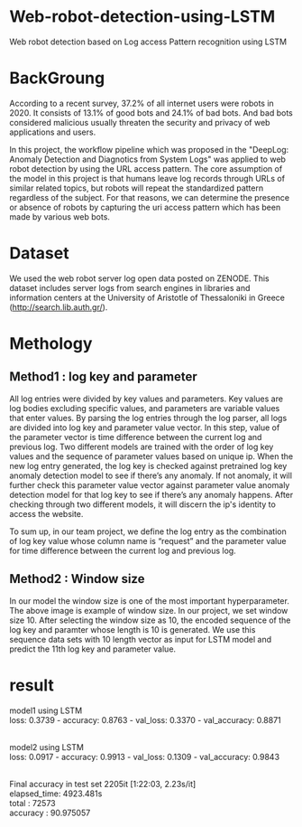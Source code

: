 # Web-robot-detection-using-LSTM
Web robot detection based on Log access Pattern recognition using LSTM

# BackGroung
According to a recent survey, 37.2% of all internet users were robots in 2020. It consists of 13.1% of good bots and 24.1% of bad bots. And bad bots considered malicious usually threaten the security and privacy of web applications and users.<br>

In this project, the workflow pipeline which was proposed in the "DeepLog: Anomaly Detection and Diagnotics from System Logs" was applied to web robot detection by using the URL access pattern. The core assumption of the model in this project is that humans leave log records through URLs of similar related topics, but robots will repeat the standardized pattern regardless of the subject. For that reasons, we can determine the presence or absence of robots by capturing the uri access pattern which has been made by various web bots.
# Dataset
We used the web robot server log open data posted on ZENODE. This dataset includes server logs from search engines in libraries and information centers at the University of Aristotle of Thessaloniki in Greece (http://search.lib.auth.gr/).

# Methology
## Method1 : log key and parameter
All log entries were divided by key values and parameters. Key values are log bodies excluding specific values, and parameters are variable values that enter values. By parsing the log entries through the log parser, all logs are divided into log key and parameter value vector. In this step, value of the parameter vector is time difference between the current log and previous log. Two different models are trained with the order of log key values and the sequence of parameter values based on unique ip. When the new log entry generated, the log key is checked against pretrained log key anomaly detection model to see if there’s any anomaly. If not anomaly, it will further check this parameter value vector against parameter value anomaly detection model for that log key to see if there’s any anomaly happens. After checking through two different models, it will discern the ip's identity to access the website.<br>

To sum up, in our team project, we define the log entry as the combination of log key value whose column name is “request” and the parameter value for time difference between the current log and previous log.


## Method2 : Window size
In our model the window size is one of the most important hyperparameter. The above image is example of window size. In our project, we set window size 10.
After selecting the window size as 10, the encoded sequence of the log key and paramter whose length is 10 is generated. We use this sequence data sets with 10 length vector as input for LSTM model and predict the 11th log key and parameter value.

# result
model1 using LSTM<br>
loss: 0.3739 - accuracy: 0.8763 - val_loss: 0.3370 - val_accuracy: 0.8871<br><br>

model2 using LSTM<br>
loss: 0.0917 - accuracy: 0.9913 - val_loss: 0.1309 - val_accuracy: 0.9843<br><br>

Final accuracy in test set
2205it [1:22:03,  2.23s/it]<br>
elapsed_time: 4923.481s<br>
total : 72573<br>
accuracy : 90.975057<br>




